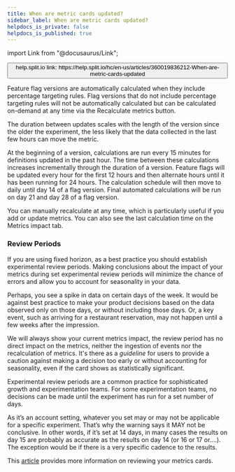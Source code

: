 ```yaml
---
title: When are metric cards updated?
sidebar_label: When are metric cards updated?
helpdocs_is_private: false
helpdocs_is_published: true
---
```


import Link from "@docusaurus/Link";

<p>
  <button style={{borderRadius:'8px', border:'1px', fontFamily:'Courier New', fontWeight:'800', textAlign:'left'}}> help.split.io link: https://help.split.io/hc/en-us/articles/360019836212-When-are-metric-cards-updated </button>
</p>

<p class="p1">
  Feature flag versions are automatically calculated when they include percentage
  targeting rules. Flag versions that do not include percentage targeting rules
  will not be automatically calculated but can be calculated on-demand at any time
  via the Recalculate metrics button.
</p>
<p class="p1">
  <span>The duration between updates scales with the length of the version since the older the experiment, the less likely that the data collected in the last few hours can move the metric.</span>
</p>
<p>
  <span>At the beginning of a version, calculations are run every 15 minutes for definitions updated in the past hour. The time between these calculations increases incrementally through the duration of a version. Feature flags will be updated every hour for the first 12 hours and then alternate hours until it has been running for 24 hours. The calculation schedule will then move to daily until day 14 of a flag version. Final automated calculations will be run on day 21 and day 28 of a flag</span><span> version.</span>
</p>
<p>
  You can manually recalculate at any time, which is particularly useful if you
  add or update metrics. You can also see the last calculation time on the
  Metrics impact tab.
</p>
<h3 id="h_01HA3275YF38N5TMFQBQVG6Q60">Review Periods</h3>
<p>
  If you are using fixed horizon, as a best practice you should establish experimental
  review periods. Making conclusions about the impact of your metrics during set
  experimental review periods will minimize the chance of errors and allow you
  to account for seasonality in your data.
</p>
<p>
  Perhaps, you see a spike in data on certain days of the week. It would be against
  best practice to make your product decisions based on the data observed only
  on those days, or without including those days. Or, a key event, such as arriving
  for a restaurant reservation, may not happen until a few weeks after the impression.
</p>
<p>
  We will always show your current metrics impact, the review period has no direct
  impact on the metrics, neither the ingestion of events nor the recalculation
  of metrics. It's there as a <em>guideline</em> for users to provide a caution
  against making a decision too early or without accounting for seasonality, even
  if the card shows as statistically significant.
</p>
<p>
  Experimental review periods are a common practice for sophisticated growth and
  experimentation teams. For some experimentation teams, no decisions can be made
  until the experiment has run for a set number of days.
</p>
<p>
  As it’s an account setting, whatever you set may or may not be applicable for
  a specific experiment. That’s why the warning says it MAY not be conclusive.
  In other words, if it’s set at 14 days, in many cases the results on day 15 are
  probably as accurate as the results on day 14 (or 16 or 17 or….). The exception
  would be if there is a very specific cadence to the results.
</p>
<p>
  This <a href="https://help.split.io/hc/en-us/articles/360021867572-Reviewing-Metrics-during-an-experiment" target="_self">article</a> provides
  more information on reviewing your metrics cards.
</p>